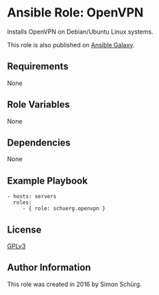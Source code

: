 Ansible Role: OpenVPN
=====================

Installs OpenVPN on Debian/Ubuntu Linux systems.

This role is also published on [Ansible Galaxy](https://galaxy.ansible.com/schuerg/openvpn/).

Requirements
------------

None

Role Variables
--------------

None

Dependencies
------------

None

Example Playbook
----------------

    - hosts: servers
      roles:
         - { role: schuerg.openvpn }

License
-------

[GPLv3](LICENSE)

Author Information
------------------

This role was created in 2016 by Simon Schürg.
